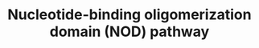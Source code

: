 ---
annotations:
- id: PW:0000817
  parent: signaling pathway
  type: Pathway Ontology
  value: NOD-like receptor signaling pathway
authors:
- Misbah
- Khanspers
- Michiel
- Thomas
- MaintBot
- Zari
- Jmelius
- Evelo
- Eweitz
- Egonw
description: The NOD (nucleotide-binding oligomerization domain) proteins NOD1 and
  NOD2 have important roles in innate immunity as sensors of microbial components
  derived from bacterial peptidoglycan. The importance of these molecules is underscored
  by the fact that mutations in the gene that encodes NOD2 occur in a subpopulation
  of patients with Crohn's disease, and NOD1 has also been shown to participate in
  host defence against infection with Helicobacter pylori.   Proteins on this pathway
  have targeted assays available via the [https://assays.cancer.gov/available_assays?wp_id=WP1433
  CPTAC Assay Portal]
last-edited: 2021-05-22
organisms:
- Homo sapiens
redirect_from:
- /index.php/Pathway:WP1433
- /instance/WP1433
- /instance/WP1433_rr122867
revision: r122867
schema-jsonld:
- '@context': https://schema.org/
  '@id': https://wikipathways.github.io/pathways/WP1433.html
  '@type': Dataset
  creator:
    '@type': Organization
    name: WikiPathways
  description: The NOD (nucleotide-binding oligomerization domain) proteins NOD1 and
    NOD2 have important roles in innate immunity as sensors of microbial components
    derived from bacterial peptidoglycan. The importance of these molecules is underscored
    by the fact that mutations in the gene that encodes NOD2 occur in a subpopulation
    of patients with Crohn's disease, and NOD1 has also been shown to participate
    in host defence against infection with Helicobacter pylori.   Proteins on this
    pathway have targeted assays available via the [https://assays.cancer.gov/available_assays?wp_id=WP1433
    CPTAC Assay Portal]
  keywords:
  - AAMP
  - AIM2
  - CARD6
  - CARD8
  - CARD9
  - CASP1
  - CASP5
  - CASP7
  - CASP8
  - CASP9
  - CENTB1
  - CHUK
  - COPS6
  - DUOX2
  - ERBB2IP
  - HSP90AA2
  - IKBKB
  - IKBKG
  - IL18
  - IL1B
  - MEFV
  - NAIP
  - NDUFA13
  - NFKBIA
  - NLRC4
  - NLRP1
  - NLRP10
  - NLRP12
  - NLRP2
  - NLRP3
  - NLRP4
  - NLRP7
  - NOD1
  - NOD2
  - PRDM1
  - PYCARD
  - RAC1
  - RELA
  - RIPK2
  - SUGT1
  - XIAP
  license: CC0
  name: Nucleotide-binding oligomerization domain (NOD) pathway
seo: CreativeWork
title: Nucleotide-binding oligomerization domain (NOD) pathway
wpid: WP1433
---